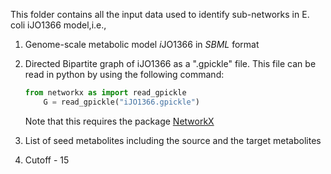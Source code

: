 This folder contains all the input data used to identify sub-networks in E. coli iJO1366 model,i.e.,

1. Genome-scale metabolic model *i*JO1366 in *SBML* format
2. Directed Bipartite graph of iJO1366 as a ".gpickle" file. This file can be read in python by using the following command:

	```python
	from networkx as import read_gpickle
		G = read_gpickle("iJO1366.gpickle")
	```

	Note that this requires the package [NetworkX](https://networkx.github.io/)

3. List of seed metabolites including the source and the target metabolites
4. Cutoff - 15
